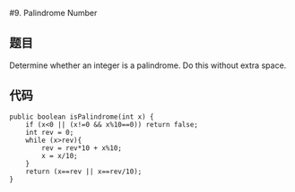 #9. Palindrome Number

## 题目
Determine whether an integer is a palindrome. Do this without extra space.
## 代码

	public boolean isPalindrome(int x) {
	    if (x<0 || (x!=0 && x%10==0)) return false;
    	int rev = 0;
    	while (x>rev){
    	    rev = rev*10 + x%10;
        	x = x/10;
    	}
    	return (x==rev || x==rev/10);
	}
